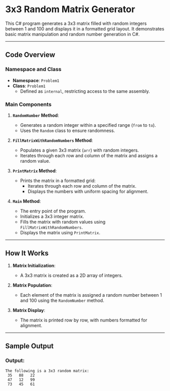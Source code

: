 # 3x3 Random Matrix Generator

This C# program generates a 3x3 matrix filled with random integers between 1 and 100 and displays it in a formatted grid layout. It demonstrates basic matrix manipulation and random number generation in C#.

---

## Code Overview

### Namespace and Class
- **Namespace**: `Problem1`
- **Class**: `Problem1`
  - Defined as `internal`, restricting access to the same assembly.

### Main Components

1. **`RandomNumber` Method**:
   - Generates a random integer within a specified range (`from` to `to`).
   - Uses the `Random` class to ensure randomness.

2. **`FillMatrixWithRandomNumbers` Method**:
   - Populates a given 3x3 matrix (`arr`) with random integers.
   - Iterates through each row and column of the matrix and assigns a random value.

3. **`PrintMatrix` Method**:
   - Prints the matrix in a formatted grid:
     - Iterates through each row and column of the matrix.
     - Displays the numbers with uniform spacing for alignment.

4. **`Main` Method**:
   - The entry point of the program.
   - Initializes a 3x3 integer matrix.
   - Fills the matrix with random values using `FillMatrixWithRandomNumbers`.
   - Displays the matrix using `PrintMatrix`.

---

## How It Works

1. **Matrix Initialization**:
   - A 3x3 matrix is created as a 2D array of integers.

2. **Matrix Population**:
   - Each element of the matrix is assigned a random number between 1 and 100 using the `RandomNumber` method.

3. **Matrix Display**:
   - The matrix is printed row by row, with numbers formatted for alignment.

---

## Sample Output

### Output:
```plaintext
The following is a 3x3 random matrix:
 35   88   22  
 47   12   99  
 73   45   61
